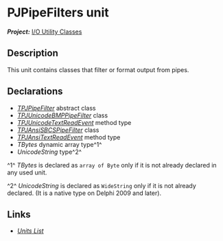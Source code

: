 # PJPipeFilters unit

***Project:*** [I/O Utility Classes](../API.md)

## Description

This unit contains classes that filter or format output from pipes.

## Declarations

* [_TPJPipeFilter_](./TPJPipeFilter.md) abstract class
* [_TPJUnicodeBMPPipeFilter_](./TPJUnicodeBMPPipeFilter.md) class
* [_TPJUnicodeTextReadEvent_](./TPJUnicodeTextReadEvent.md) method type
* [_TPJAnsiSBCSPipeFilter_](./TPJAnsiSBCSPipeFilter.md) class
* [_TPJAnsiTextReadEvent_](./TPJAnsiTextReadEvent.md) method type
* _TBytes_ dynamic array type^1^
* _UnicodeString_ type^2^

^1^ _TBytes_ is declared as `array of Byte` only if it is not already declared in any used unit.

^2^ _UnicodeString_ is declared as `WideString` only if it is not already declared. (It is a native type on Delphi 2009 and later).

## Links

* [_Units List_](./Units.md)
